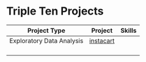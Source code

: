 # Triple Ten Projects

|   Project Type  | Project    | Skills | 
| -------- | ------- |------- |
|     Exploratory Data Analysis  |   [instacart](projects/instacart-eda)  |  | 
|          |         |       | 
|          |         |         | 
|          |         |         | 
|          |         |         | 

